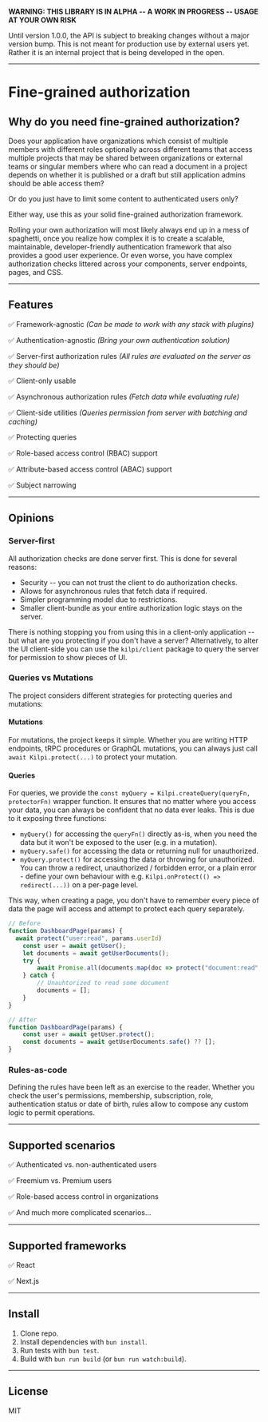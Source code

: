 **WARNING: THIS LIBRARY IS IN ALPHA -- A WORK IN PROGRESS -- USAGE AT YOUR OWN RISK**

Until version 1.0.0, the API is subject to breaking changes without a major version bump. This is not meant for production use by external users yet. Rather it is an internal project that is being developed in the open.

---

# Fine-grained authorization

## Why do you need fine-grained authorization?

Does your application have organizations which consist of multiple members with different roles optionally across different teams that access multiple projects that may be shared between organizations or external teams or singular members where who can read a document in a project depends on whether it is published or a draft but still application admins should be able access them?

Or do you just have to limit some content to authenticated users only?

Either way, use this as your solid fine-grained authorization framework.

Rolling your own authorization will most likely always end up in a mess of spaghetti, once you realize how complex it is to create a scalable, maintainable, developer-friendly authentication framework that also provides a good user experience. Or even worse, you have complex authorization checks littered across your components, server endpoints, pages, and CSS.

---

## Features

✅ Framework-agnostic _(Can be made to work with any stack with plugins)_

✅ Authentication-agnostic _(Bring your own authentication solution)_

✅ Server-first authorization rules _(All rules are evaluated on the server as they should be)_

✅ Client-only usable 

✅ Asynchronous authorization rules _(Fetch data while evaluating rule)_

✅ Client-side utilities _(Queries permission from server with batching and caching)_

✅ Protecting queries

✅ Role-based access control (RBAC) support

✅ Attribute-based access control (ABAC) support

✅ Subject narrowing

---

## Opinions

### Server-first

All authorization checks are done server first. This is done for several reasons:

- Security -- you can not trust the client to do authorization checks.
- Allows for asynchronous rules that fetch data if required.
- Simpler programming model due to restrictions.
- Smaller client-bundle as your entire authorization logic stays on the server.

There is nothing stopping you from using this in a client-only application -- but what are you protecting if you don't have a server? Alternatively, to alter the UI client-side you can use the `kilpi/client` package to query the server for permission to show pieces of UI.

### Queries vs Mutations

The project considers different strategies for protecting queries and mutations:

#### Mutations

For mutations, the project keeps it simple. Whether you are writing HTTP endpoints, tRPC procedures or GraphQL mutations, you can always just call `await Kilpi.protect(...)` to protect your mutation.

#### Queries

For queries, we provide the `const myQuery = Kilpi.createQuery(queryFn, protectorFn)` wrapper function. It ensures that no matter where you access your data, you can always be confident that no data ever leaks. This is due to it exposing three functions:

- `myQuery()` for accessing the `queryFn()` directly as-is, when you need the data but it won't be exposed to the user (e.g. in a mutation).
- `myQuery.safe()` for accessing the data or returning null for unauthorized.
- `myQuery.protect()` for accessing the data or throwing for unauthorized. You can throw a redirect, unauthorized / forbidden error, or a plain error - define your own behaviour with e.g. `Kilpi.onProtect(() => redirect(...))` on a per-page level.

This way, when creating a page, you don't have to remember every piece of data the page will access and attempt to protect each query separately.

```ts
// Before
function DashboardPage(params) {
  await protect("user:read", params.userId)
	const user = await getUser();
	let documents = await getUserDocuments();
	try {
		await Promise.all(documents.map(doc => protect("document:read", doc)))
	} catch {
		// Unauhtorized to read some document
		documents = [];
	}
}

// After
function DashboardPage(params) {
	const user = await getUser.protect();
	const documents = await getUserDocuments.safe() ?? [];
}
```

### Rules-as-code

Defining the rules have been left as an exercise to the reader. Whether you check the user's permissions, membership, subscription, role, authentication status or date of birth, rules allow to compose any custom logic to permit operations.

---

## Supported scenarios

✅ Authenticated vs. non-authenticated users

✅ Freemium vs. Premium users

✅ Role-based access control in organizations

✅ And much more complicated scenarios...

---

## Supported frameworks

✅ React

✅ Next.js


---

## Install

1. Clone repo.
1. Install dependencies with `bun install`.
1. Run tests with `bun test`.
1. Build with `bun run build` (or `bun run watch:build`).

---

## License

MIT

